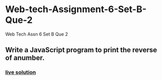 # Web-tech-Assignment-6-Set-B-Que-2
Web Tech Assn 6 Set B Que 2
## Write a JavaScript program to print the reverse of anumber.
### [live solution]()
